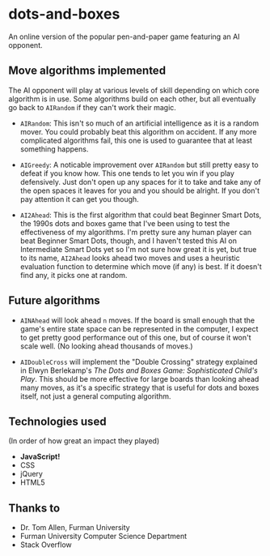 dots-and-boxes
==============

An online version of the popular pen-and-paper game featuring an AI opponent.

Move algorithms implemented
---------------------------

The AI opponent will play at various levels of skill depending on which core algorithm is in use. Some algorithms build on each other, but all eventually go back to `AIRandom` if they can't work their magic.

* `AIRandom`: This isn't so much of an artificial intelligence as it is a random mover. You could probably beat this algorithm on accident. If any more complicated algorithms fail, this one is used to guarantee that at least something happens.

* `AIGreedy`: A noticable improvement over `AIRandom` but still pretty easy to defeat if you know how. This one tends to let you win if you play defensively. Just don't open up any spaces for it to take and take any of the open spaces it leaves for you and you should be alright. If you don't pay attention it can get you though.

* `AI2Ahead`: This is the first algorithm that could beat Beginner Smart Dots, the 1990s dots and boxes game that I've been using to test the effectiveness of my algorithms. I'm pretty sure any human player can beat Beginner Smart Dots, though, and I haven't tested this AI on Intermediate Smart Dots yet so I'm not sure how great it is yet, but true to its name, `AI2Ahead` looks ahead two moves and uses a heuristic evaluation function to determine which move (if any) is best. If it doesn't find any, it picks one at random.

Future algorithms
-----------------

* `AINAhead` will look ahead `n` moves. If the board is small enough that the game's entire state space can be represented in the computer, I expect to get pretty good performance out of this one, but of course it won't scale well. (No looking ahead thousands of moves.)

* `AIDoubleCross` will implement the "Double Crossing" strategy explained in Elwyn Berlekamp's _The Dots and Boxes Game: Sophisticated Child's Play_. This should be more effective for large boards than looking ahead many moves, as it's a specific strategy that is useful for dots and boxes itself, not just a general computing algorithm.

Technologies used
-----------------

(In order of how great an impact they played)

* __JavaScript!__
* CSS
* jQuery
* HTML5

Thanks to
---------

* Dr. Tom Allen, Furman University
* Furman University Computer Science Department
* Stack Overflow